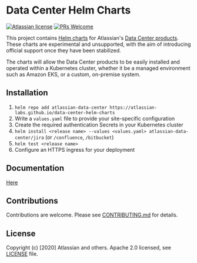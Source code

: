 # Data Center Helm Charts

[![Atlassian license](https://img.shields.io/badge/license-Apache%202.0-blue.svg?style=flat-square)](LICENSE) [![PRs Welcome](https://img.shields.io/badge/PRs-welcome-brightgreen.svg?style=flat-square)](CONTRIBUTING.md)

This project contains [Helm charts](https://helm.sh/) for Atlassian's [Data Center products](https://www.atlassian.com/enterprise/data-center).
These charts are experimental and unsupported, with the aim of introducing official support once they have been stabilized.

The charts will allow the Data Center products to be easily installed and operated within a Kubernetes cluster,
whether it be a managed environment such as Amazon EKS, or a custom, on-premise system.

## Installation

1. `helm repo add atlassian-data-center https://atlassian-labs.github.io/data-center-helm-charts`
1. Write a `values.yaml` file to provide your site-specific configuration
1. Create the required authentication Secrets in your Kubernetes cluster
1. `helm install <release name> --values <values.yaml> atlassian-data-center/jira` (or `/confluence`, `/bitbucket`)
1. `helm test <release name>`
1. Configure an HTTPS ingress for your deployment

## Documentation

[Here](docs/DOCUMENTATION.md)

## Contributions

Contributions are welcome. Please see [CONTRIBUTING.md](CONTRIBUTING.md) for details. 

## License

Copyright (c) [2020] Atlassian and others.
Apache 2.0 licensed, see [LICENSE](LICENSE) file.

